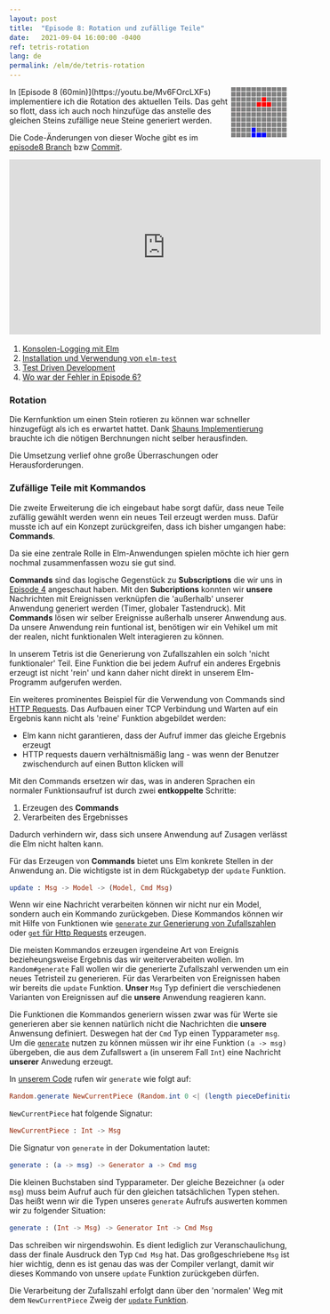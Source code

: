 ```yaml
---
layout: post
title:  "Episode 8: Rotation und zufällige Teile"
date:   2021-09-04 16:00:00 -0400
ref: tetris-rotation
lang: de
permalink: /elm/de/tetris-rotation
---
```


<img src="/assets/posts/tetris-rotation/rotation.gif" alt="Rotation" style="float: right; padding-right: 5px"/>
In [Episode 8 (60min)](https://youtu.be/Mv6FOrcLXFs) implementiere ich die Rotation des aktuellen Teils. Das geht so flott, dass ich auch noch hinzufüge das anstelle des gleichen Steins zufällige neue Steine generiert werden.

Die Code-Änderungen von dieser Woche gibt es im [episode8 Branch](https://github.com/axelerator/elm-tetris/tree/episode8) bzw [Commit](https://github.com/axelerator/elm-tetris/commit/4699a918aea8eb7c9de7d3bb03aa3a0350f8a681).


<iframe width="560" height="315" src="https://www.youtube.com/embed/Mv6FOrcLXFs" title="YouTube video player" frameborder="0" allow="accelerometer; autoplay; clipboard-write; encrypted-media; gyroscope; picture-in-picture" allowfullscreen></iframe>

1. [Konsolen-Logging mit Elm](#debug)
2. [Installation und Verwendung von `elm-test`](#elm-test)
3. [Test Driven Development](#tdd)
4. [Wo war der Fehler in Episode 6?](#fail)

### <a name="rotation" /> Rotation

Die Kernfunktion um einen Stein rotieren zu können war schneller hinzugefügt als ich es erwartet hattet. Dank [Shauns Implementierung](https://shaunlebron.github.io/t3tr0s-slides/#4) brauchte ich die nötigen Berchnungen nicht selber herausfinden.

Die Umsetzung verlief ohne große Überraschungen oder Herausforderungen.

### <a name="random" /> Zufällige Teile mit Kommandos

Die zweite Erweiterung die ich eingebaut habe sorgt dafür, dass neue Teile zufällig gewählt werden wenn ein neues Teil erzeugt werden muss.
Dafür musste ich auf ein Konzept zurückgreifen, dass ich bisher umgangen habe: **Commands**.

Da sie eine zentrale Rolle in Elm-Anwendungen spielen möchte ich hier gern nochmal zusammenfassen wozu sie gut sind.

**Commands** sind das logische Gegenstück zu **Subscriptions** die wir uns in [Episode 4](https://blog.axelerator.de/elm/de/tetris-gravity) angeschaut haben.
Mit den **Subcriptions** konnten wir **unsere** Nachrichten mit Ereignissen verknüpfen die 'außerhalb' unserer Anwendung generiert werden (Timer, globaler Tastendruck).
Mit **Commands** lösen wir selber Ereignisse außerhalb unserer Anwendung aus. Da unsere Anwendung rein funtional ist, benötigen wir ein Vehikel um mit der realen, nicht funktionalen Welt interagieren zu können.

In unserem Tetris ist die Generierung von Zufallszahlen ein solch 'nicht funktionaler' Teil. Eine Funktion die bei jedem Aufruf ein anderes Ergebnis erzeugt ist nicht 'rein' und kann daher nicht direkt in unserem Elm-Programm aufgerufen werden.

Ein weiteres prominentes Beispiel für die Verwendung von Commands sind [HTTP Requests](https://guide.elm-lang.org/effects/http.html). Das Aufbauen einer TCP Verbindung und Warten auf ein Ergebnis kann nicht als 'reine' Funktion abgebildet werden:

- Elm kann nicht garantieren, dass der Aufruf immer das gleiche Ergebnis erzeugt
- HTTP requests dauern verhältnismäßig lang - was wenn der Benutzer zwischendurch auf einen Button klicken will

Mit den Commands ersetzen wir das, was in anderen Sprachen ein normaler Funktionsaufruf ist durch zwei **entkoppelte** Schritte:

1. Erzeugen des **Commands**
2. Verarbeiten des Ergebnisses

Dadurch verhindern wir, dass sich unsere Anwendung auf Zusagen verlässt die Elm nicht halten kann.

Für das Erzeugen von **Commands** bietet uns Elm konkrete Stellen in der Anwendung an.
Die wichtigste ist in dem Rückgabetyp der `update` Funktion.

```Elm
update : Msg -> Model -> (Model, Cmd Msg)
```

Wenn wir eine Nachricht verarbeiten können wir nicht nur ein Model, sondern auch ein Kommando zurückgeben.
Diese Kommandos können wir mit Hilfe von Funktionen wie [`generate` zur Generierung von Zufallszahlen](https://package.elm-lang.org/packages/elm/random/latest/Random#generate) oder [`get` für Http Requests](https://package.elm-lang.org/packages/elm/http/latest/Http#get) erzeugen.

Die meisten Kommandos erzeugen irgendeine Art von Ereignis bezieheungsweise Ergebnis das wir weiterverabeiten wollen.
Im `Random#generate` Fall wollen wir die generierte Zufallszahl verwenden um ein neues Tetristeil zu generieren.
Für das Verarbeiten von Ereignissen haben wir bereits die `update` Funktion. **Unser** `Msg` Typ definiert die verschiedenen Varianten von Ereignissen auf die **unsere** Anwendung reagieren kann.

Die Funktionen die Kommandos generiern wissen zwar was für Werte sie generieren aber sie kennen natürlich nicht die Nachrichten die **unsere** Anwensung definiert.
Deswegen hat der `Cmd` Typ einen Typparameter `msg`. Um die [`generate`](https://package.elm-lang.org/packages/elm/random/latest/Random#generate) nutzen zu können müssen wir ihr eine Funktion `(a -> msg)` übergeben, die aus dem Zufallswert `a` (in unserem Fall `Int`) eine Nachricht **unserer** Anwedung erzeugt.

In [unserem Code](https://github.com/axelerator/elm-tetris/blob/episode8/src/Main.elm#L335) rufen wir `generate` wie folgt auf:

```Elm
Random.generate NewCurrentPiece (Random.int 0 <| (length pieceDefinitions - 1))
``` 

`NewCurrentPiece` hat folgende Signatur:

```Elm
NewCurrentPiece : Int -> Msg
```

Die Signatur von `generate` in der Dokumentation lautet:

```Elm
generate : (a -> msg) -> Generator a -> Cmd msg
```

Die kleinen Buchstaben sind Typparameter. Der gleiche Bezeichner (`a` oder `msg`) muss beim Aufruf auch für den gleichen tatsächlichen Typen stehen. Das heißt wenn wir die Typen unseres `generate` Aufrufs auswerten kommen wir zu folgender Situation:

```Elm
generate : (Int -> Msg) -> Generator Int -> Cmd Msg
```
Das schreiben wir nirgendswohin. Es dient lediglich zur Veranschaulichung, dass der finale Ausdruck den Typ `Cmd Msg` hat.
Das großgeschriebene `Msg` ist hier wichtig, denn es ist genau das was der Compiler verlangt, damit wir dieses Kommando von unsere `update` Funktion zurückgeben dürfen.

Die Verarbeitung der Zufallszahl erfolgt dann über den 'normalen' Weg mit dem `NewCurrentPiece` Zweig der [`update` Funktion](https://github.com/axelerator/elm-tetris/blob/episode8/src/Main.elm#L194).



